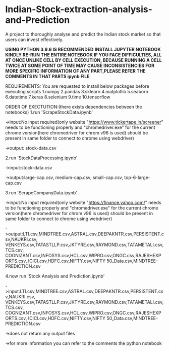 # Indian-Stock-extraction-analysis-and-Prediction
A project to thoroughly analyse and predict the Indian stock market so that users can invest effectively.


**USING PYTHON 3.9.6 IS RECOMMENDED**
**INSTALL JUPYTER NOTEBOOK**
**KINDLY RE-RUN THE ENTIRE NOTEBOOK IF YOU FACE DIFFICULTIES, ALL AT ONCE UNLIKE CELL BY CELL EXECUTION, BECAUSE RUNNING A CELL TWICE AT
SOME POINT OF TIME MAY CAUSE INCONSISTENCIES**
**FOR MORE SPECIFIC INFORMATION OF ANY PART,PLEASE REFER THE COMMENTS IN THAT PARTS ipynb FILE**


REQUIREMENTS:
You are requested to install below packages before executing scripts
	1.numpy
	2.pandas
	3.sklearn
	4.matplotlib
	5.seaborn
	6.datetime
	7.keras
	8.selenium
	9.time
	10.tensorflow

ORDER OF EXECTUTION:(there exists dependencies between the notebooks)
1.run 'ScrapeStockData.ipynb'

   ->input:No input required(only website "https://www.tickertape.in/screener" needs to be functioning properly and "chromedriver.exe" for the current chrome version(here chromedriver for chrom v96 is used) should be present in same folder to connect to chrome using webdriver)

   ->output: stock-data.csv

2.run 'StockDataProcessing.ipynb'

   ->input:stock-data.csv

   ->output:large-cap.csv, medium-cap.csv, small-cap.csv, top-6-large-cap.csv

3.run 'ScrapeCompanyData.ipynb'

   ->input:No input required(only website "https://finance.yahoo.com/" needs to be functioning properly and "chromedriver.exe" for the current chrome version(here chromedriver for chrom v96 is used) should be present in same folder to connect to chrome using webdriver)

   ->output:LTI.csv,MINDTREE.csv,ASTRAL.csv,DEEPAKNTR.csv,PERSISTENT.csv,NAUKRI.csv,
           VENKEYS.csv,TATASTLLP.csv,JKTYRE.csv,RAYMOND.csv,TATAMETALI.csv,TCS.csv,
           COGNIZANT.csv,INFOSYS.csv,HCL.csv,WIPRO.csv,ONGC.csv,RAJESHEXPORTS.csv,
           ICICI.csv,HDFC.csv,NIFTY.csv,NIFTY 50_Data.csv,MINDTREE-PREDICTION.csv

4.now run 'Stock Analysis and Prediction.ipynb'

   ->input:LTI.csv,MINDTREE.csv,ASTRAL.csv,DEEPAKNTR.csv,PERSISTENT.csv,NAUKRI.csv,
           VENKEYS.csv,TATASTLLP.csv,JKTYRE.csv,RAYMOND.csv,TATAMETALI.csv,TCS.csv,
           COGNIZANT.csv,INFOSYS.csv,HCL.csv,WIPRO.csv,ONGC.csv,RAJESHEXPORTS.csv,
           ICICI.csv,HDFC.csv,NIFTY.csv,NIFTY 50_Data.csv,MINDTREE-PREDICTION.csv
           
   ->does not return any output files
   
   ->for more information you can refer to the comments  the python notebook
